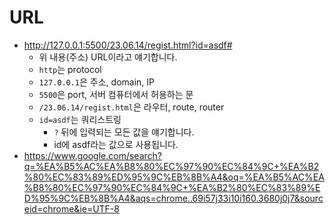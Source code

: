 # URL

- http://127.0.0.1:5500/23.06.14/regist.html?id=asdf#
  - 위 내용(주소) URL이라고 얘기합니다.
  - `http`는 protocol
  - `127.0.0.1`은 주소, domain, IP
  - `5500`은 port, 서버 컴퓨터에서 허용하는 문
  - `/23.06.14/regist.html`은 라우터, route, router
  - `id=asdf`는 쿼리스트링
    - `?` 뒤에 입력되는 모든 값을 얘기합니다.
    - id에 asdf라는 값으로 사용됩니다.
- https://www.google.com/search?q=%EA%B5%AC%EA%B8%80%EC%97%90%EC%84%9C+%EA%B2%80%EC%83%89%ED%95%9C%EB%8B%A4&oq=%EA%B5%AC%EA%B8%80%EC%97%90%EC%84%9C+%EA%B2%80%EC%83%89%ED%95%9C%EB%8B%A4&aqs=chrome..69i57j33i10i160.3680j0j7&sourceid=chrome&ie=UTF-8
